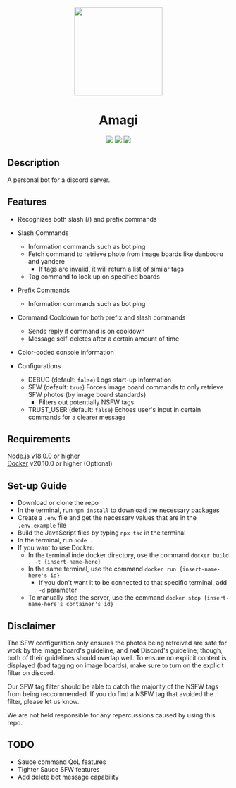 <div align="center">
    <img src="https://cdn.discordapp.com/attachments/1084368581342531655/1096280364235890719/elf-modified.png" width=200px>
    <h1>Amagi</h1>
    <div>
        <img src="https://img.shields.io/github/v/release/zach-dascil/amagi">
        <img src="https://img.shields.io/badge/discord.js-v14-purple">
        <img src="https://img.shields.io/github/license/zach-dascil/Amagi">
    </div>
</div>

## Description

A personal bot for a discord server.

## Features

- Recognizes both slash (/) and prefix commands

- Slash Commands
    - Information commands such as bot ping
    - Fetch command to retrieve photo from image boards like danbooru and yandere
        - If tags are invalid, it will return a list of similar tags
    - Tag command to look up on specified boards

- Prefix Commands
    - Information commands such as bot ping

- Command Cooldown for both prefix and slash commands
  - Sends reply if command is on cooldown
  - Message self-deletes after a certain amount of time

- Color-coded console information

- Configurations
    - DEBUG (default: `false`) Logs start-up information
    - SFW (default: `true`) Forces image board commands to only retrieve SFW photos (by image board standards)
      - Filters out potentially NSFW tags
    - TRUST_USER (default: `false`) Echoes user's input in certain commands for a clearer message

## Requirements

[Node.js](https://nodejs.org/) v18.0.0 or higher \
[Docker](https://www.docker.com/products/docker-desktop/) v20.10.0 or higher (Optional)

## Set-up Guide

- Download or clone the repo
- In the terminal, run `npm install` to download the necessary packages
- Create a `.env` file and get the necessary values that are in the `.env.example` file
- Build the JavaScript files by typing `npx tsc` in the terminal
- In the terminal, run `node .`
- If you want to use Docker:
  - In the terminal inde docker directory, use the command `docker build . -t {insert-name-here}`
  - In the same terminal, use the command `docker run {insert-name-here's id}`
    - If you don't want it to be connected to that specific terminal, add `-d` parameter
  - To manually stop the server, use the command `docker stop {insert-name-here's container's id}`

## Disclaimer

The SFW configuration only ensures the photos being retreived are safe for work by the image board's guideline, and **not** Discord's guideline; though, both of their guidelines should overlap well.
To ensure no explicit content is displayed (bad tagging on image boards), make sure to turn on the explicit filter on discord.

Our SFW tag filter should be able to catch the majority of the NSFW tags from being reccommended. If you do find a NSFW tag that avoided the filter, please let us know.

We are not held responsible for any repercussions caused by using this repo.

## TODO
- Sauce command QoL features
- Tighter Sauce SFW features
- Add delete bot message capability
